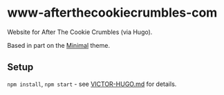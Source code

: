 # www-afterthecookiecrumbles-com
Website for After The Cookie Crumbles (via Hugo).

Based in part on the [Minimal](https://github.com/calintat/minimal) theme.

## Setup
`npm install`, `npm start` - see [VICTOR-HUGO.md](VICTOR-HUGO.md) for details.
